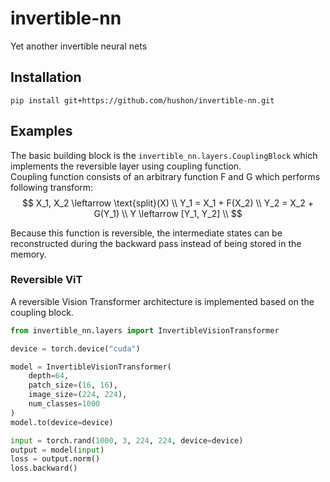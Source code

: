 # invertible-nn
Yet another invertible neural nets

## Installation
```
pip install git+https://github.com/hushon/invertible-nn.git
```

## Examples
The basic building block is the `invertible_nn.layers.CouplingBlock` which implements the reversible layer using coupling function.  
Coupling function consists of an arbitrary function F and G which performs following transform:  
$$
X_1, X_2 \leftarrow \text{split}(X) \\
Y_1 = X_1 + F(X_2) \\
Y_2 = X_2 + G(Y_1) \\
Y \leftarrow [Y_1, Y_2] \\
$$

Because this function is reversible, the intermediate states can be reconstructed during the backward pass instead of being stored in the memory. 

### Reversible ViT
A reversible Vision Transformer architecture is implemented based on the coupling block. 

```python
from invertible_nn.layers import InvertibleVisionTransformer

device = torch.device("cuda")

model = InvertibleVisionTransformer(
    depth=64,
    patch_size=(16, 16),
    image_size=(224, 224),
    num_classes=1000
)
model.to(device=device)

input = torch.rand(1000, 3, 224, 224, device=device)
output = model(input)
loss = output.norm()
loss.backward()
```
